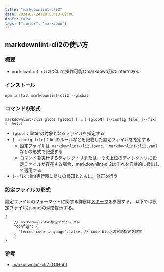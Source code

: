 ```yaml
---
title: "markdownlint-cli2"
date: 2024-02-24T10:53:13+09:00
draft: false
tags: ["linter", "markdown"]
---
```


## markdownlint-cli2の使い方

### 概要

* `markdownlint-cli2`はCLIで操作可能なmarkdown用のlinterである

### インストール

```
npm install markdownlint-cli2 --global
```

### コマンドの形式

```
markdownlint-cli2 glob0 [glob1] [...] [globN] [--config file] [--fix] [--help]
```

* `[glob]`：linterの対象となるファイルを指定する
* `[--config file]`：lintのルールなどを記載した設定ファイルを指定する
  * 設定ファイルは`.markdownlint-cli2.jsonc`、`.markdownlint-cli2.yaml`などの形式で記述する
  * コマンドを実行するディレクトリまたは、その上位のディレクトリに設定ファイルが存在する場合、markdownlint-cli2はそれを自動的に検出して適用する
* `[--fix]`: lint実行時に誤りの検知とともに、修正を行う

### 設定ファイルの形式

設定ファイルのフォーマットに関する詳細は[スキーマ](https://github.com/DavidAnson/markdownlint-cli2/tree/main/schema)を参照する。
以下では設定ファイル(.jsonc)の例を提示する。

```
{
    // markdownlintの設定オブジェクト
    "config": {
      "fenced-code-language":false, // code blockの言語指定を許容
    }
}
```

### 参考

* [markdownlint-cli2 (GitHub)](https://github.com/DavidAnson/markdownlint-cli2)

